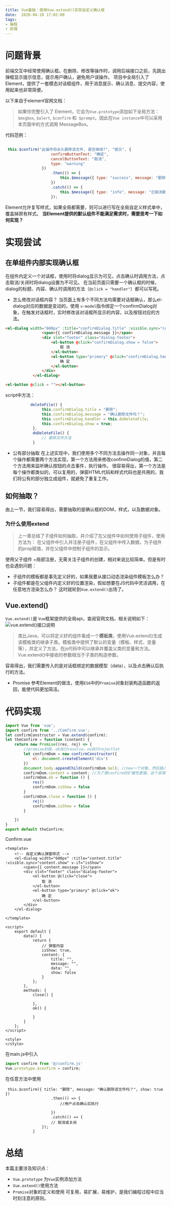 ```yaml
---
title: Vue基础：使用Vue.extend()实现自定义确认框
date:  2020-04-28 17:02:00
tags:
- 编程
- 前端
---
```





# 问题背景
前端交互中经常使用确认框。在删除、修改等操作时，调用后端接口之前，先跳出弹框显示提示信息，提示用户确认，避免用户误操作。
项目中全局引入了Element，提供了一套模态对话框组件，用于消息提示、确认消息、提交内容，使用起来也非常简便。


以下来自于element官网文档：
> 如果你完整引入了 Element，它会为` Vue.prototype `添加如下全局方法：  `$msgbox`, `$alert`, `$confirm` 和` $prompt`。因此在` Vue instance `中可以采用本页面中的方式调用 MessageBox。

代码范例：
```javascript
 
 this.$confirm("此操作将永久删除该文件, 是否继续?", "提示", {
                    confirmButtonText: "确定",
                    cancelButtonText: "取消",
                    type: "warning"
                })
                    .then(() => {
                        this.$message({ type: "success", message: "删除成功!" });
                    })
                    .catch(() => {
                        this.$message({ type: "info", message: "已取消删除" });
                    });
```
Element允许复写样式，如果全局都需要，则可以进行写在全局自定义样式单中，覆盖掉原有样式。
**当Element提供的默认组件不能满足需求时，需要思考一下如何实现？**

# 实现尝试
## 在单组件内部实现确认框

在组件内定义一个对话框，使用时将dialog显示为可见，点击确认时调用方法，点击取消/关闭时将dialog设置为不可见。
在当前页面只需要一个确认框的时候，dialog的标题、内容、确认时调用的方法（`@click = "handler"`）都可以写死。

* 怎么修改对话框内容？
当页面上有多个不同方法均需要对话框确认，那么el-dialog对应的数据是变动的，使用 `v-model`指令绑定一个confirmDialog对象，在触发对话框时，实时修改该对话框所显示的内容，以及按钮对应的方法。
```html
<el-dialog width="600px" :title="confirmDialog.title" :visible.sync="confirmDialog.show">
                <span>{{ confirmDialog.message }}</span>
                <div slot="footer" class="dialog-footer">
                    <el-button @click="confirmDialog.show = false">
                        取 消
                    </el-button>
                    <el-button type="primary" @click="confirmDialog.handler">
                        确 定
                    </el-button>
                </div>
            </el-dialog>

<el-button @click = ""></el-button>
```
script中方法：
```javascript
           deleteFile() {
                this.confirmDialog.title = "删除";
                this.confirmDialog.message = "确认删除文件吗？";
                this.confirmDialog.handler = this.doDeleteFile;
                this.confirmDialog.show = true;
            },
            doDeleteFile() {
                // 删除文件方法
            }
```
* 公有部分抽取
在上述实现中，我们使用多个不同方法去操作同一对象，并且每个操作都需要两个方法实现，第一个方法用来修改confirmDialog的值，第二个方法用来监听确认按钮的点击事件，执行操作。
很容易得出，第一个方法是每个操作都类似的，可以复用的，弹窗HTML代码和样式代码也是共用的，我们将公有的部分独立成组件，就避免了重复工作。
##  如何抽取？
由上一节，我们容易得出，需要抽取的是确认框的DOM，样式，以及数据对象。

### 为什么使用extend
> 上一章总结了子组件如何抽取，并介绍了在父组件中如何使用子组件，使用方法为：
在父组件中引入并注册子组件，在父组件中传入数据，为子组件的prop赋值，并在父组件中控制子组件的显示。

使用父子组件 +局部注册，无需关注子组件的创建，相对来说比较简单。但是有时也会遇到问题：
* 子组件的模板都是事先定义好的，如果我要从接口动态渲染组件模板怎么办？
* 子组件都是在父组件内定义好的位置渲染，假如想要在JS代码中灵活调用，在任意地方渲染怎么办？
这时就轮到`Vue.extend()`出场了。
##  Vue.extend()
`Vue.extend()`是 `Vue`框架提供的全局api，查阅官网文档，相关说明如下：![vue.extend()接口说明](https://imgconvert.csdnimg.cn/aHR0cHM6Ly91cGxvYWQtaW1hZ2VzLmppYW5zaHUuaW8vdXBsb2FkX2ltYWdlcy82ODEwNjIwLTJhNWM3NDc3NWRiNjY5NmMucG5n?x-oss-process=image/format,png)

> 类比Java，可以将定义好的组件看成一个**模板类**，使用Vue.extend()生成该模板类的继承子类。模板类中提供了默认的变量（模板、样式、变量等），并定义了方法，在js代码中可以继承并覆盖父类的变量和方法。Vue.extend()中接收的参数相当于子类的构造参数。

容易得出，我们需要传入的是对话框绑定的数据模型（data），以及点击确认后执行的方法。
* Promise
参考Element的做法，使用`ES6`中的`Promise`对象封装构造函数的返回，能使代码更加简洁。

# 代码实现
```javascript
import Vue from 'vue';
import confirm from '../Comfirm.vue';
let confirmConstructor = Vue.extend(confirm);
let theConfirm = function (content) {
    return new Promise((res, rej) => {
        //promise封装，ok执行resolve，no执行rejectlet
        let confirmDom = new confirmConstructor({
            el: document.createElement('div')
        })
        document.body.appendChild(confirmDom.$el); //new一个对象，然后插入body里面
        confirmDom.content = content; //为了使confirm的扩展性更强，这个采用对象的方式传入，所有的字段都可以根据需求自定义
        confirmDom.ok = function () {
            res()
            confirmDom.isShow = false
        }
        confirmDom.close = function () {
            rej()
            confirmDom.isShow = false
        }

    })
}
export default theConfirm;
```
Confirm.vue
```
<template>
    <!-- 自定义确认弹窗样式 -->
    <el-dialog width="600px" :title="content.title" :visible.sync="content.show" v-if="isShow">
        <span>{{ content.message }}</span>
        <div slot="footer" class="dialog-footer">
            <el-button @click="close">
                取 消
            </el-button>
            <el-button type="primary" @click="ok">
                确 定
            </el-button>
        </div>
    </el-dialog>

</template>

<script>
    export default {
        data() {
            return {
                // 弹窗内容
                isShow: true,
                content: {
                    title: "",
                    message: "",
                    data: "",
                    show: false
                }
            };
        },
        methods: {
            close() {
              
            },
            ok() {
   
            }
        }
    };
</script>

<style>
</style>
```
在main.js中引入
```javascript
import confirm from '@/confirm.js' 
Vue.prototype.$confirm = confirm;
```
在任意方法中使用
```
 this.$confirm({ title: "删除", message: "确认删除该文件吗？", show: true })
                    .then(() => {
                        //用户点击确认后执行

                    })
                    .catch(() => {
                    // 取消或关闭
                });
            }
```
# 总结
本篇主要涉及知识点：
* `Vue.prototype` 为`Vue`实例添加方法
* `Vue.extend()`使用方法
* `Promise`对象的定义和使用
可复用，易扩展，易维护，是我们编程过程中应当时刻注意的原则。












